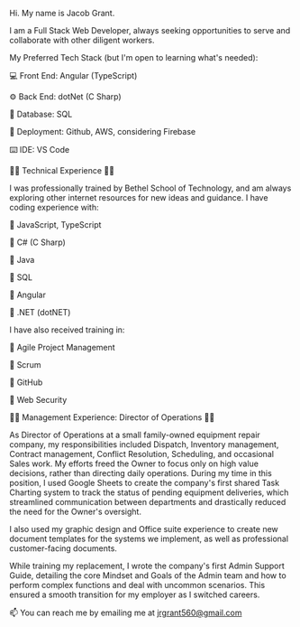 Hi. My name is Jacob Grant.

I am a Full Stack Web Developer, always seeking opportunities to serve and collaborate with other diligent workers.



My Preferred Tech Stack (but I'm open to learning what's needed):

💻 Front End: Angular (TypeScript)

⚙️ Back End: dotNet (C Sharp)

📂 Database: SQL

📡 Deployment: Github, AWS, considering Firebase

⌨️ IDE: VS Code



🔷️🔷️ Technical Experience 🔷️🔷️

I was professionally trained by Bethel School of Technology, and am always exploring other internet resources for new ideas and guidance.
I have coding experience with:

🔷️ JavaScript, TypeScript

🔷️ C# (C Sharp)

🔷️ Java

🔷️ SQL

🔷️ Angular

🔷️ .NET (dotNET)



I have also received training in:

🔷️ Agile Project Management

🔷️ Scrum

🔷️ GitHub

🔷️ Web Security



🔷️🔷️ Management Experience: Director of Operations 🔷️🔷️

As Director of Operations at a small family-owned equipment repair company, my responsibilities included Dispatch, Inventory management, Contract management, Conflict Resolution, Scheduling, and occasional Sales work. My efforts freed the Owner to focus only on high value decisions, rather than directing daily operations.
During my time in this position, I used Google Sheets to create the company's first shared Task Charting system to track the status of pending equipment deliveries, which streamlined communication between departments and drastically reduced the need for the Owner's oversight.

I also used my graphic design and Office suite experience to create new document templates for the systems we implement, as well as professional customer-facing documents.

While training my replacement, I wrote the company's first Admin Support Guide, detailing the core Mindset and Goals of the Admin team and how to perform complex functions and deal with uncommon scenarios. This ensured a smooth transition for my employer as I switched careers.



📫 You can reach me by emailing me at jrgrant560@gmail.com
